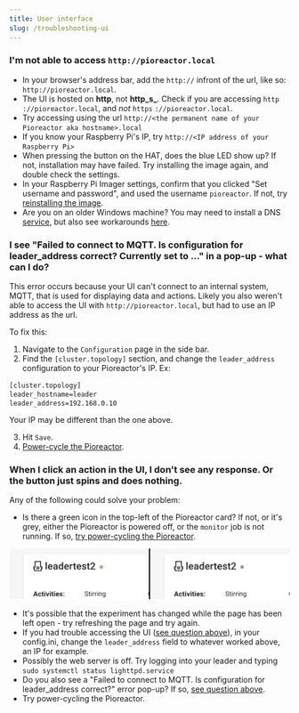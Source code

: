 ```yaml
---
title: User interface
slug: /troubleshooting-ui
---
```


### I'm not able to access `http://pioreactor.local`


- In your browser's address bar, add the `http://` infront of the url, like so: `http://pioreactor.local`.
- The UI is hosted on **http**, not **http_s_**. Check if you are accessing `http` `://pioreactor.local`, and _not_ `https` `://pioreactor.local`.
- Try accessing using the url `http://<the permanent name of your Pioreactor aka hostname>.local`
- If you know your Raspberry Pi's IP, try `http://<IP address of your Raspberry Pi>`
- When pressing the button on the HAT, does the blue LED show up? If not, installation may have failed. Try installing the image again, and double check the settings.
- In your Raspberry Pi Imager settings, confirm that you clicked "Set username and password", and used the username `pioreactor`. If not, try [reinstalling the image](/user-guide/software-set-up#setting-up-your-raspberry-pi).
 - Are you on an older Windows machine? You may need to install a DNS [service](https://learn.adafruit.com/bonjour-zeroconf-networking-for-windows-and-linux/overview#microsoft-windows-914263-8), but also see workarounds [here](https://github.com/OutsourcedGuru/octoprint-name-resolution-hacks).


### I see "Failed to connect to MQTT. Is configuration for leader_address correct? Currently set to ..." in a pop-up - what can I do?

This error occurs because your UI can't connect to an internal system, MQTT, that is used for displaying data and actions. Likely you also weren't able to access the UI with `http://pioreactor.local`, but had to use an IP address as the url.

To fix this:

1. Navigate to the `Configuration` page in the side bar.
2. Find the `[cluster.topology]` section, and change the `leader_address` configuration to your Pioreactor's IP. Ex:

```
[cluster.topology]
leader_hostname=leader
leader_address=192.168.0.10
```

Your IP may be different than the one above.

3. Hit `Save`.
4. [Power-cycle the Pioreactor](/user-guide/common-questions#how-can-i-restart-my-pioreactor-is-pulling-the-power-plug-out-safe).


### When I click an action in the UI, I don't see any response. Or the button just spins and does nothing.

Any of the following could solve your problem:

 - Is there a green icon in the top-left of the Pioreactor card? If not, or it's grey, either the Pioreactor is powered off, or the `monitor` job is not running. If so, [try power-cycling the Pioreactor](/user-guide/common-questions#how-can-i-restart-my-pioreactor-is-pulling-the-power-plug-out-safe).

![Left image is green, right image is grey](/img/user-guide/monitor_on_off.png)


 - It's possible that the experiment has changed while the page has been left open - try refreshing the page and try again.
 - If you had trouble accessing the UI ([see question above](/user-guide/troubleshooting-ui#i-see-failed-to-connect-to-mqtt-is-configuration-for-leader_address-correct-currently-set-to--in-a-pop-up---what-can-i-do)), in your config.ini, change the `leader_address` field to whatever worked above, an IP for example.
 - Possibly the web server is off. Try logging into your leader and typing `sudo systemctl status lighttpd.service`
 - Do you also see a "Failed to connect to MQTT. Is configuration for leader_address correct?" error pop-up? If so, [see question above](/user-guide/troubleshooting-ui#i-see-failed-to-connect-to-mqtt-is-configuration-for-leader_address-correct-currently-set-to--in-a-pop-up---what-can-i-do0).
 - Try power-cycling the Pioreactor.


